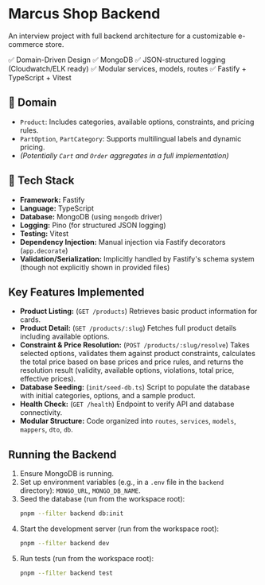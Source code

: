 # Marcus Shop Backend

An interview project with full backend architecture for a customizable e-commerce store.

✅ Domain-Driven Design
✅ MongoDB
✅ JSON-structured logging (Cloudwatch/ELK ready)
✅ Modular services, models, routes
✅ Fastify + TypeScript + Vitest

## 🧠 Domain

-   `Product`: Includes categories, available options, constraints, and pricing rules.
-   `PartOption`, `PartCategory`: Supports multilingual labels and dynamic pricing.
-   _(Potentially `Cart` and `Order` aggregates in a full implementation)_

## 🧰 Tech Stack

-   **Framework:** Fastify
-   **Language:** TypeScript
-   **Database:** MongoDB (using `mongodb` driver)
-   **Logging:** Pino (for structured JSON logging)
-   **Testing:** Vitest
-   **Dependency Injection:** Manual injection via Fastify decorators (`app.decorate`)
-   **Validation/Serialization:** Implicitly handled by Fastify's schema system (though not explicitly shown in provided files)

## Key Features Implemented

-   **Product Listing:** (`GET /products`) Retrieves basic product information for cards.
-   **Product Detail:** (`GET /products/:slug`) Fetches full product details including available options.
-   **Constraint & Price Resolution:** (`POST /products/:slug/resolve`) Takes selected options, validates them against product constraints, calculates the total price based on base prices and price rules, and returns the resolution result (validity, available options, violations, total price, effective prices).
-   **Database Seeding:** (`init/seed-db.ts`) Script to populate the database with initial categories, options, and a sample product.
-   **Health Check:** (`GET /health`) Endpoint to verify API and database connectivity.
-   **Modular Structure:** Code organized into `routes`, `services`, `models`, `mappers`, `dto`, `db`.

## Running the Backend

1.  Ensure MongoDB is running.
2.  Set up environment variables (e.g., in a `.env` file in the `backend` directory): `MONGO_URL`, `MONGO_DB_NAME`.
3.  Seed the database (run from the workspace root):
    ```bash
    pnpm --filter backend db:init
    ```
4.  Start the development server (run from the workspace root):
    ```bash
    pnpm --filter backend dev
    ```
5.  Run tests (run from the workspace root):
    ```bash
    pnpm --filter backend test
    ```
